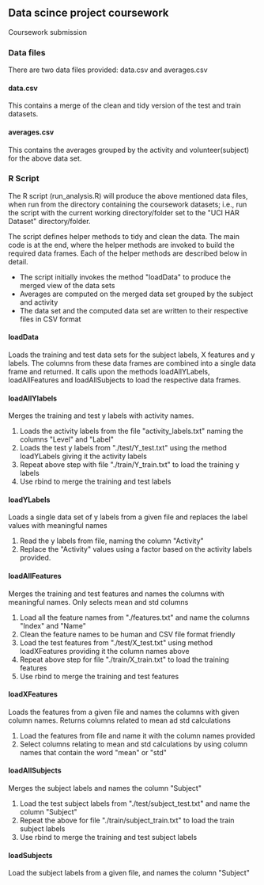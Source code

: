 ## Data scince project coursework
Coursework submission

### Data files
There are two data files provided: data.csv and averages.csv

#### data.csv
This contains a merge of the clean and tidy version of the test and train datasets.

#### averages.csv
This contains the averages grouped by the activity and volunteer(subject) for the above data set.

### R Script
The R script (run_analysis.R) will produce the above mentioned data files, when run from the directory containing the coursework datasets; i.e., run the script with the current working directory/folder set to the "UCI HAR Dataset" directory/folder.

The script defines helper methods to tidy and clean the data. The main code is at the end, where the helper methods are invoked to build the required data frames. Each of the helper methods are described below in detail.

  * The script initially invokes the method "loadData" to produce the merged view of the data sets
  * Averages are computed on the merged data set grouped by the subject and activity
  * The data set and the computed data set are written to their respective files in CSV format
  
#### loadData
Loads the training and test data sets for the subject labels, X features and y labels. The columns from these data frames are combined into a single data frame and returned. It calls upon the methods loadAllYLabels, loadAllFeatures and loadAllSubjects to load the respective data frames.

#### loadAllYlabels
Merges the training and test y labels with activity names.
  1. Loads the activity labels from the file "activity_labels.txt" naming the columns "Level" and "Label"
  1. Loads the test y labels from "./test/Y_test.txt" using the method loadYLabels giving it the activity labels
  1. Repeat above step with file "./train/Y_train.txt" to load the training y labels
  1. Use rbind to merge the training and test labels

#### loadYLabels
Loads a single data set of y labels from a given file and replaces the label values with meaningful names
  1. Read the y labels from file, naming the column "Activity"
  1. Replace the "Activity" values using a factor based on the activity labels provided.
  
#### loadAllFeatures
Merges the training and test features and names the columns with meaningful names. Only selects mean and std columns
  1. Load all the feature names from "./features.txt" and name the columns "Index" and "Name"
  1. Clean the feature names to be human and CSV file format friendly
  1. Load the test features from "./test/X_test.txt" using method loadXFeatures providing it the column names above
  1. Repeat above step for file "./train/X_train.txt" to load the training features
  1. Use rbind to merge the training and test features
  
#### loadXFeatures
Loads the features from a given file and names the columns with given column names. Returns columns related to mean ad std calculations
  1. Load the features from file and name it with the column names provided
  1. Select columns relating to mean and std calculations by using column names that contain the word "mean" or "std"
  
#### loadAllSubjects
Merges the subject labels and names the column "Subject"
  1. Load the test subject labels from "./test/subject_test.txt" and name the column "Subject"
  1. Repeat the above for file "./train/subject_train.txt" to load the train subject labels
  1. Use rbind to merge the training and test subject labels

#### loadSubjects
Load the subject labels from a given file, and names the column "Subject"
